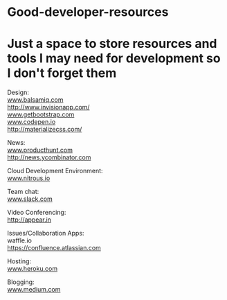 # Good-developer-resources
Just a space to store resources and tools I may need for development so I don't forget them
====================================================================================================

Design: 
<br> www.balsamiq.com
<br> http://www.invisionapp.com/
<br> www.getbootstrap.com
<br> www.codepen.io
<br> http://materializecss.com/

News:
<br> www.producthunt.com
<br> http://news.ycombinator.com

Cloud Development Environment:
<br> www.nitrous.io

Team chat:
<br> www.slack.com

Video Conferencing:
<br> http://appear.in

Issues/Collaboration Apps:
<br> waffle.io
<br> https://confluence.atlassian.com

Hosting:
<br> www.heroku.com

Blogging:
<br> www.medium.com

